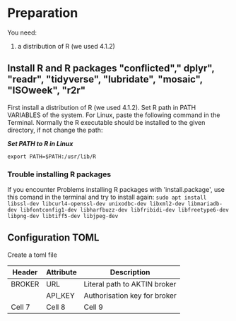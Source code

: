 # Preparation
You need:
1. a distribution of R (we used 4.1.2)


## Install R and R packages "conflicted"," dplyr", "readr", "tidyverse", "lubridate", "mosaic", "ISOweek", "r2r"
First install a distribution of R (we used 4.1.2).
Set R path in PATH VARIABLES of the system. For Linux, paste the following command in the Terminal. Normally the R executable should be installed to the given 
directory, if not change the path: 

***Set PATH to R in Linux*** 

```export PATH=$PATH:/usr/lib/R```

### Trouble installing R packages
If you encounter Problems installing R packages with 'install.package', use this comand in the terminal and try to install again:
```sudo apt install libssl-dev libcurl4-openssl-dev unixodbc-dev libxml2-dev libmariadb-dev libfontconfig1-dev libharfbuzz-dev libfribidi-dev libfreetype6-dev libpng-dev libtiff5-dev libjpeg-dev```

## Configuration TOML
Create a toml file 

| Header | Attribute | Description                  |
|--------|-----------|------------------------------|
| BROKER | URL       | Literal path to AKTIN broker |
|        | API_KEY   | Authorisation key for broker |
| Cell 7 | Cell 8    | Cell 9                       |



